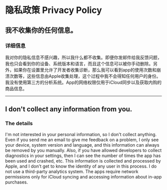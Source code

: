 # 隐私政策 Privacy Policy

## 我不收集你的任何信息。

### 详细信息
我对你的隐私信息不感兴趣，所以我什么都不收集。即便你发邮件给我反馈问题，我也只会看到你的设备、系统版本和语言，而且这个信息可以被你手动删除。另外，如果你在设置里允许了开发者收集诊断，那么我可以看到app的使用次数和崩溃次数等，这些信息由Apple收集处理，这个过程中我不会得知任何用户的身份。我没有使用第三方的分析系统。App的网络权限仅用于iCloud同步以及获取内购的商品信息。

***

## I don't collect any information from you.

### The details
I'm not interested in your personal information, so I don't collect anything. Even if you send me an email to give me feedback on a problem, I only see your device, system version and language, and this information can always be removed by you manually. Also, if you have allowed developers to collect diagnostics in your settings, then I can see the number of times the app has been used and crashed, etc. This information is collected and processed by Apple, and I don't get to know the identity of any user in this process. I do not use a third-party analytics system. The apps require network permissions only for iCloud syncing and accessing information about in-app purchases.

